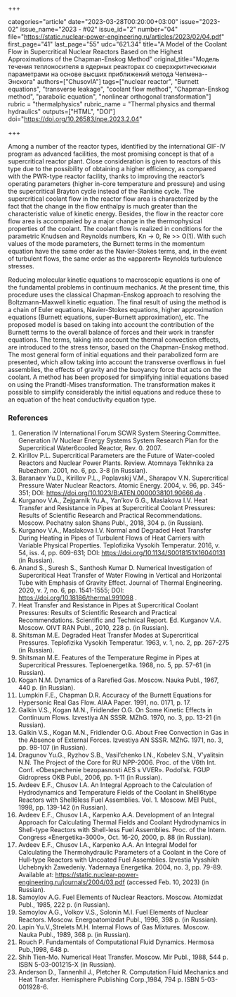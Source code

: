 +++

categories="article"
date="2023-03-28T00:20:00+03:00"
issue="2023-02"
issue_name="2023 - #02"
issue_id="2"
number="04"
file="https://static.nuclear-power-engineering.ru/articles/2023/02/04.pdf"
first_page="41"
last_page="55"
udc="621.34"
title="A Model of the Coolant Flow in Supercritical Nuclear Reactors Based on the Highest Approximations of the Chapman-Enskog Method"
original_title="Модель течения теплоносителя в ядерных реакторах со сверхкритическими параметрами на основе высших приближений метода Чепмена--Энскога"
authors=["ChusovIA"]
tags=["nuclear reactor", "Burnett equations", "transverse leakage", "coolant flow method", "Chapman-Enskog method", "parabolic equation", "nonlinear orthogonal transformation"]
rubric = "thermalphysics"
rubric_name = "Thermal physics and thermal hydraulics"
outputs=["HTML", "DOI"]
doi="https://doi.org/10.26583/npe.2023.2.04"

+++

Among a number of the reactor types, identified by the international GIF-IV program as advanced facilities, the most promising concept is that of a supercritical reactor plant. Close consideration is given to reactors of this type due to the possibility of obtaining a higher efficiency, as compared with the PWR-type reactor facility, thanks to improving the reactor’s operating parameters (higher in-core temperature and pressure) and using the supercritical Brayton cycle instead of the Rankine cycle. The supercritical coolant flow in the reactor flow area is characterized by the fact that the change in the flow enthalpy is much greater than the characteristic value of kinetic energy. Besides, the flow in the reactor core flow area is accompanied by a major change in the thermophysical properties of the coolant. The coolant flow is realized in conditions for the parametric Knudsen and Reynolds numbers, Kn → 0, Re >> O(1). With such values of the mode parameters, the Burnett terms in the momentum equation have the same order as the Navier-Stokes terms, and, in the event of turbulent flows, the same order as the «apparent» Reynolds turbulence stresses.

Reducing molecular kinetic equations to macroscopic equations is one of the fundamental problems in continuum mechanics. At the present time, this procedure uses the classical Chapman-Enskog approach to resolving the Boltzmann-Maxwell kinetic equation. The final result of using the method is a chain of Euler equations, Navier-Stokes equations, higher approximation equations (Burnett equations, super-Burnett approximation), etc. The proposed model is based on taking into account the contribution of the Burnett terms to the overall balance of forces and their work in transfer equations. The terms, taking into account the thermal convection effects, are introduced to the stress tensor, based on the Chapman-Enskog method. The most general form of initial equations and their parabolized form are presented, which allow taking into account the transverse overflows in fuel assemblies, the effects of gravity and the buoyancy force that acts on the coolant. A method has been proposed for simplifying initial equations based on using the Prandtl-Mises transformation. The transformation makes it possible to simplify considerably the initial equations and reduce these to an equation of the heat conductivity equation type.

### References

1. Generation IV International Forum SCWR System Steering Committee. Generation IV Nuclear Energy Systems System Research Plan for the Supercritical Water6cooled Reactor, Rev. 0. 2007.
2. Kirillov P.L. Supercritical Parameters are the Future of Water-cooled Reactors and Nuclear Power Plants. Review. Atomnaya Tekhnika za Rubezhom. 2001, no. 6, pp. 3-8 (in Russian).
3. Baranaev Yu.D., Kirillov P.L., Poplavskij V.M., Sharapov V.N. Supercritical Pressure Water Nuclear Reactors. Atomic Energy. 2004, v. 96, pp. 345-351; DOI: https://doi.org/10.1023/B:ATEN.0000038101.90666.da .
4. Kurganov V.A., Zejgarnik Yu.A., Yan’kov G.G., Maslakova I.V. Heat Transfer and Resistance in Pipes at Supercritical Coolant Pressures: Results of Scientific Research and Practical Recommendations. Moscow. Pechatny salon Shans Publ., 2018, 304 p. (in Russian).
5. Kurganov V.A., Maslakova I.V. Normal and Degraded Heat Transfer During Heating in Pipes of Turbulent Flows of Heat Carriers with Variable Physical Properties. Teplofizika Vysokih Temperatur. 2016, v. 54, iss. 4, pp. 609-631; DOI: https://doi.org/10.1134/S0018151X16040131 (in Russian).
6. Anand S., Suresh S., Santhosh Kumar D. Numerical Investigation of Supercritical Heat Transfer of Water Flowing in Vertical and Horizontal Tube with Emphasis of Gravity Effect. Journal of Thermal Engineering. 2020, v. 7, no. 6, pp. 1541-1555; DOI: https://doi.org/10.18186/thermal.991098 .
7. Heat Transfer and Resistance in Pipes at Supercritical Coolant Pressures: Results of Scientific Research and Practical Recommendations. Scientific and Technical Report. Ed. Kurganov V.A. Moscow. OIVT RAN Publ., 2010, 228 p. (in Russian).
8. Shitsman M.E. Degraded Heat Transfer Modes at Supercritical Pressures. Teplofizika Vysokih Temperatur. 1963, v. 1, no. 2, pp. 267-275 (in Russian).
9. Shitsman M.E. Features of the Temperature Regime in Pipes at Supercritical Pressures. Teploenergetika. 1968, no. 5, pp. 57-61 (in Russian).
10. Kogan N.M. Dynamics of a Rarefied Gas. Moscow. Nauka Publ., 1967, 440 p. (in Russian).
11. Lumpkin F.E., Chapman D.R. Accuracy of the Burnett Equations for Hypersonic Real Gas Flow. AIAA Paper. 1991, no. 0171, p. 17.
12. Galkin V.S., Kogan M.N., Fridlender O.G. On Some Kinetic Effects in Continuum Flows. Izvestiya AN SSSR. MZhG. 1970, no. 3, pp. 13-21 (in Russian).
13. Galkin V.S., Kogan M.N., Fridlender O.G. About Free Convection in Gas in the Absence of External Forces. Izvestiya AN SSSR. MZhG. 1971, no. 3, pp. 98-107 (in Russian).
14. Dragunov Yu.G., Ryzhov S.B., Vasil’chenko I.N., Kobelev S.N., V’yalitsin N.N. The Project of the Core for RU NPP-2006. Proc. of the V6th Int. Conf. «Obespechenie bezopasnosti AES s VVER». Podol’sk. FGUP Gidropress OKB Publ., 2006, pp. 1-11 (in Russian).
15. Avdeev E.F., Chusov I.A. An Integral Approach to the Calculation of Hydrodynamics and Temperature Fields of the Coolant in Shell6type Reactors with Shell6less Fuel Assemblies. Vol. 1. Moscow. MEI Publ., 1998, pp. 139-142 (in Russian).
16. Avdeev E.F., Chusov I.A., Karpenko A.A. Development of an Integral Approach for Calculating Thermal Fields and Coolant Hydrodynamics in Shell-type Reactors with Shell-less Fuel Assemblies. Proc. of the Intern. Congress «Energetika-3000», Oct. 16-20, 2000, p. 88 (in Russian).
17. Avdeev E.F., Chusov I.A., Karpenko A.A. An Integral Model for Calculating the Thermohydraulic Parameters of a Coolant in the Core of Hull-type Reactors with Uncoated  Fuel Assemblies. Izvestia Vysshikh Uchebnykh Zawedeniy. Yadernaya Energetika. 2004, no. 3, pp. 79-89. Available at: https://static.nuclear-power-engineering.ru/journals/2004/03.pdf (accessed Feb. 10, 2023) (in Russian).
18. Samoylov A.G. Fuel Elements of Nuclear Reactors. Moscow. Atomizdat Publ., 1985, 222 p. (in Russian).
19. Samoylov A.G., Volkov V.S., Solonin M.I. Fuel Elements of Nuclear Reactors. Moscow. Energoatomizdat Publ., 1996, 398 p. (in Russian).
20. Lapin Yu.V.,Strelets M.H. Internal Flows of Gas Mixtures. Moscow. Nauka Publ., 1989, 368 p. (in Russian).
21. Rouch P. Fundamentals of Computational Fluid Dynamics. Hermosa Pub.,1998, 648 p.
22. Shih Tien-Mo. Numerical Heat Transfer. Moscow. Mir Publ., 1988, 544 p. ISBN 5-03-001215-X (in Russian).
23. Anderson D., Tannenhil J., Pletcher R. Computation Fluid Mechanics and Heat Transfer. Hemisphere Publishing Corp.,1984, 794 p. ISBN 5-03-001928-6.